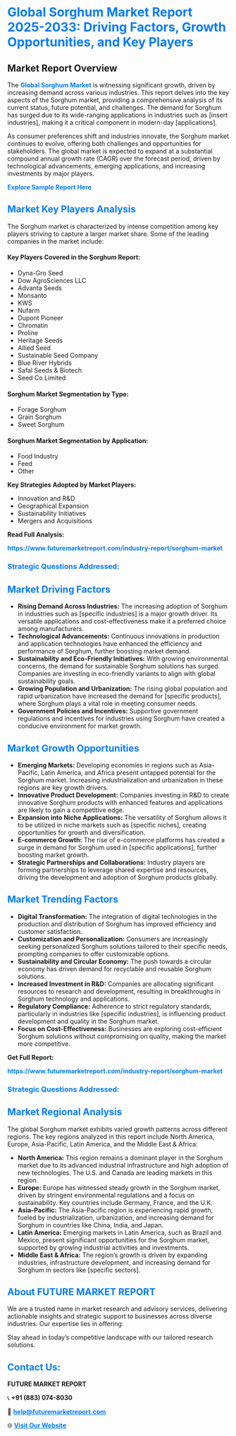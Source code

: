 <h1 style="color: #007BFF;">Global Sorghum Market Report 2025-2033: Driving Factors, Growth Opportunities, and Key Players</h1>

<section id="overview">
<h2>Market Report Overview</h2>
<p>The <a href="https://www.futuremarketreport.com/industry-report/sorghum-market" style="color: #007BFF; text-decoration: none;"><strong>Global Sorghum Market</strong></a> is witnessing significant growth, driven by increasing demand across various industries. This report delves into the key aspects of the Sorghum market, providing a comprehensive analysis of its current status, future potential, and challenges. The demand for Sorghum has surged due to its wide-ranging applications in industries such as [insert industries], making it a critical component in modern-day [applications].</p>
<p>As consumer preferences shift and industries innovate, the Sorghum market continues to evolve, offering both challenges and opportunities for stakeholders. The global market is expected to expand at a substantial compound annual growth rate (CAGR) over the forecast period, driven by technological advancements, emerging applications, and increasing investments by major players.</p>
</section>

<section id="overview">
<p><a href="https://www.futuremarketreport.com/request-sample/reportId=89003" style="color: #007BFF; text-decoration: none;"><strong>Explore Sample Report Here</strong></a></p>
</section>

<section id="key-players">
<h2 style="color: #007BFF;">Market Key Players Analysis</h2>
<p>The Sorghum market is characterized by intense competition among key players striving to capture a larger market share. Some of the leading companies in the market include:</p>
<h4>Key Players Covered in the Sorghum Report:</h4>
<ul><li>Dyna-Gro Seed</li><li>Dow AgroSciences LLC</li><li>Advanta Seeds</li><li>Monsanto</li><li>KWS</li><li>Nufarm</li><li>Dupont Pioneer</li><li>Chromatin</li><li>Proline</li><li>Heritage Seeds</li><li>Allied Seed</li><li>Sustainable Seed Company</li><li>Blue River Hybrids</li><li>Safal Seeds &amp; Biotech</li><li>Seed Co Limited</li></ul>
<h4>Sorghum Market Segmentation by Type:</h4>
<ul><li>Forage Sorghum</li><li>Grain Sorghum</li><li>Sweet Sorghum</li></ul>

<h4>Sorghum Market Segmentation by Application:</h4>
<ul><li>Food Industry</li><li>Feed</li><li>Other</li></ul>
<p><strong>Key Strategies Adopted by Market Players:</strong></p>
<ul>
<li>Innovation and R&D</li>
<li>Geographical Expansion</li>
<li>Sustainability Initiatives</li>
<li>Mergers and Acquisitions</li>
</ul>
</section>

<section>
<p><strong>Read Full Analysis: </strong></p><a href="https://www.futuremarketreport.com/industry-report/sorghum-market" style="color: #007BFF; text-decoration: none;"><strong>https://www.futuremarketreport.com/industry-report/sorghum-market</strong></a>
<h3 style="color: #007BFF;">Strategic Questions Addressed:</h3>
</section>

<section id="driving-factors">
<h2 style="color: #007BFF;">Market Driving Factors</h2>
<ul>
<li><strong>Rising Demand Across Industries:</strong> The increasing adoption of Sorghum in industries such as [specific industries] is a major growth driver. Its versatile applications and cost-effectiveness make it a preferred choice among manufacturers.</li>
<li><strong>Technological Advancements:</strong> Continuous innovations in production and application technologies have enhanced the efficiency and performance of Sorghum, further boosting market demand.</li>
<li><strong>Sustainability and Eco-Friendly Initiatives:</strong> With growing environmental concerns, the demand for sustainable Sorghum solutions has surged. Companies are investing in eco-friendly variants to align with global sustainability goals.</li>
<li><strong>Growing Population and Urbanization:</strong> The rising global population and rapid urbanization have increased the demand for [specific products], where Sorghum plays a vital role in meeting consumer needs.</li>
<li><strong>Government Policies and Incentives:</strong> Supportive government regulations and incentives for industries using Sorghum have created a conducive environment for market growth.</li>
</ul>
</section>

<section id="growth-opportunities">
<h2 style="color: #007BFF;">Market Growth Opportunities</h2>
<ul>
<li><strong>Emerging Markets:</strong> Developing economies in regions such as Asia-Pacific, Latin America, and Africa present untapped potential for the Sorghum market. Increasing industrialization and urbanization in these regions are key growth drivers.</li>
<li><strong>Innovative Product Development:</strong> Companies investing in R&D to create innovative Sorghum products with enhanced features and applications are likely to gain a competitive edge.</li>
<li><strong>Expansion into Niche Applications:</strong> The versatility of Sorghum allows it to be utilized in niche markets such as [specific niches], creating opportunities for growth and diversification.</li>
<li><strong>E-commerce Growth:</strong> The rise of e-commerce platforms has created a surge in demand for Sorghum used in [specific applications], further boosting market growth.</li>
<li><strong>Strategic Partnerships and Collaborations:</strong> Industry players are forming partnerships to leverage shared expertise and resources, driving the development and adoption of Sorghum products globally.</li>
</ul>
</section>

<section id="trending-factors">
<h2 style="color: #007BFF;">Market Trending Factors</h2>
<ul>
<li><strong>Digital Transformation:</strong> The integration of digital technologies in the production and distribution of Sorghum has improved efficiency and customer satisfaction.</li>
<li><strong>Customization and Personalization:</strong> Consumers are increasingly seeking personalized Sorghum solutions tailored to their specific needs, prompting companies to offer customizable options.</li>
<li><strong>Sustainability and Circular Economy:</strong> The push towards a circular economy has driven demand for recyclable and reusable Sorghum solutions.</li>
<li><strong>Increased Investment in R&D:</strong> Companies are allocating significant resources to research and development, resulting in breakthroughs in Sorghum technology and applications.</li>
<li><strong>Regulatory Compliance:</strong> Adherence to strict regulatory standards, particularly in industries like [specific industries], is influencing product development and quality in the Sorghum market.</li>
<li><strong>Focus on Cost-Effectiveness:</strong> Businesses are exploring cost-efficient Sorghum solutions without compromising on quality, making the market more competitive.</li>
</ul>
</section>

<section>
<p><strong>Get Full Report: </strong></p><a href="https://www.futuremarketreport.com/industry-report/sorghum-market" style="color: #007BFF; text-decoration: none;"><strong>https://www.futuremarketreport.com/industry-report/sorghum-market</strong></a>
<h3 style="color: #007BFF;">Strategic Questions Addressed:</h3>
</section>


<section id="regional-analysis">
<h2 style="color: #007BFF;">Market Regional Analysis</h2>
<p>The global Sorghum market exhibits varied growth patterns across different regions. The key regions analyzed in this report include North America, Europe, Asia-Pacific, Latin America, and the Middle East & Africa:</p>
<ul>
<li><strong>North America:</strong> This region remains a dominant player in the Sorghum market due to its advanced industrial infrastructure and high adoption of new technologies. The U.S. and Canada are leading markets in this region.</li>
<li><strong>Europe:</strong> Europe has witnessed steady growth in the Sorghum market, driven by stringent environmental regulations and a focus on sustainability. Key countries include Germany, France, and the U.K.</li>
<li><strong>Asia-Pacific:</strong> The Asia-Pacific region is experiencing rapid growth, fueled by industrialization, urbanization, and increasing demand for Sorghum in countries like China, India, and Japan.</li>
<li><strong>Latin America:</strong> Emerging markets in Latin America, such as Brazil and Mexico, present significant opportunities for the Sorghum market, supported by growing industrial activities and investments.</li>
<li><strong>Middle East & Africa:</strong> The region’s growth is driven by expanding industries, infrastructure development, and increasing demand for Sorghum in sectors like [specific sectors].</li>
</ul>
</section>

<footer>
<h2 style="color: #007BFF;">About FUTURE MARKET REPORT</h2>
<p>We are a trusted name in market research and advisory services, delivering actionable insights and strategic support to businesses across diverse industries. Our expertise lies in offering:</p>

<p>Stay ahead in today’s competitive landscape with our tailored research solutions.</p>

<h2 style="color: #007BFF;">Contact Us:</h2>
<p><strong>FUTURE MARKET REPORT</strong></p>
<p>📞 <strong>+91 (883) 074-8030</strong></p>
<p>📧 <strong><a href="mailto:help@futuremarketreport.com" style="color: #007BFF;">help@futuremarketreport.com</a></strong></p>
<p>🌐 <strong><a href="https://www.futuremarketreport.com/" style="color: #007BFF;">Visit Our Website</a></strong></p>
</footer>